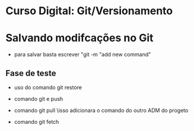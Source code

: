 # Curso Digital: Git/Versionamento

# Salvando modifcações no Git
* para salvar basta escrever "git -m "add new command"

## Fase de teste

* uso do comando git restore

* comando git e push
* comando git pull
    \isso adicionara o comando do outro ADM do progeto
* comando git fetch


  

